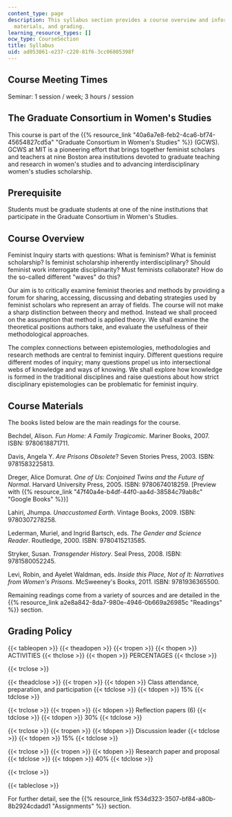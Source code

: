 ```yaml
---
content_type: page
description: This syllabus section provides a course overview and information on prerequisites,
  materials, and grading.
learning_resource_types: []
ocw_type: CourseSection
title: Syllabus
uid: ad053861-e237-c220-81f6-3cc06805398f
---
```


Course Meeting Times
--------------------

Seminar: 1 session / week; 3 hours / session

The Graduate Consortium in Women's Studies
------------------------------------------

This course is part of the {{% resource_link "40a6a7e8-feb2-4ca6-bf74-45654827cd5a" "Graduate Consortium in Women's Studies" %}} (GCWS). GCWS at MIT is a pioneering effort that brings together feminist scholars and teachers at nine Boston area institutions devoted to graduate teaching and research in women's studies and to advancing interdisciplinary women's studies scholarship.

Prerequisite
------------

Students must be graduate students at one of the nine institutions that participate in the Graduate Consortium in Women's Studies.

Course Overview
---------------

Feminist Inquiry starts with questions: What is feminism? What is feminist scholarship? Is feminist scholarship inherently interdisciplinary? Should feminist work interrogate disciplinarity? Must feminists collaborate? How do the so-called different "waves" do this?

Our aim is to critically examine feminist theories and methods by providing a forum for sharing, accessing, discussing and debating strategies used by feminist scholars who represent an array of fields. The course will not make a sharp distinction between theory and method. Instead we shall proceed on the assumption that method is applied theory. We shall examine the theoretical positions authors take, and evaluate the usefulness of their methodological approaches.

The complex connections between epistemologies, methodologies and research methods are central to feminist inquiry. Different questions require different modes of inquiry; many questions propel us into intersectional webs of knowledge and ways of knowing. We shall explore how knowledge is formed in the traditional disciplines and raise questions about how strict disciplinary epistemologies can be problematic for feminist inquiry.

Course Materials
----------------

The books listed below are the main readings for the course.

Bechdel, Alison. _Fun Home: A Family Tragicomic_. Mariner Books, 2007. ISBN: 9780618871711.

Davis, Angela Y. _Are Prisons Obsolete_? Seven Stories Press, 2003. ISBN: 9781583225813.

Dreger, Alice Domurat. _One of Us: Conjoined Twins and the Future of Normal_. Harvard University Press, 2005. ISBN: 9780674018259. \[Preview with {{% resource_link "47f40a4e-b4df-44f0-aa4d-38584c79ab8c" "Google Books" %}}\]

Lahiri, Jhumpa. _Unaccustomed Earth_. Vintage Books, 2009. ISBN: 9780307278258.

Lederman, Muriel, and Ingrid Bartsch, eds. _The Gender and Science Reader_. Routledge, 2000. ISBN: 9780415213585.

Stryker, Susan. _Transgender History_. Seal Press, 2008. ISBN: 9781580052245.

Levi, Robin, and Ayelet Waldman, eds. _Inside this Place, Not of It: Narratives from Women's Prisons_. McSweeney's Books, 2011. ISBN: 9781936365500.

Remaining readings come from a variety of sources and are detailed in the {{% resource_link a2e8a842-8da7-980e-4946-0b669a26985c "Readings" %}} section.

Grading Policy
--------------

{{< tableopen >}}
{{< theadopen >}}
{{< tropen >}}
{{< thopen >}}
ACTIVITIES
{{< thclose >}}
{{< thopen >}}
PERCENTAGES
{{< thclose >}}

{{< trclose >}}

{{< theadclose >}}
{{< tropen >}}
{{< tdopen >}}
Class attendance, preparation, and participation
{{< tdclose >}}
{{< tdopen >}}
15%
{{< tdclose >}}

{{< trclose >}}
{{< tropen >}}
{{< tdopen >}}
Reflection papers (6)
{{< tdclose >}}
{{< tdopen >}}
30%
{{< tdclose >}}

{{< trclose >}}
{{< tropen >}}
{{< tdopen >}}
Discussion leader
{{< tdclose >}}
{{< tdopen >}}
15%
{{< tdclose >}}

{{< trclose >}}
{{< tropen >}}
{{< tdopen >}}
Research paper and proposal
{{< tdclose >}}
{{< tdopen >}}
40%
{{< tdclose >}}

{{< trclose >}}

{{< tableclose >}}

For further detail, see the {{% resource_link f534d323-3507-bf84-a80b-8b2924cdadd1 "Assignments" %}} section.
